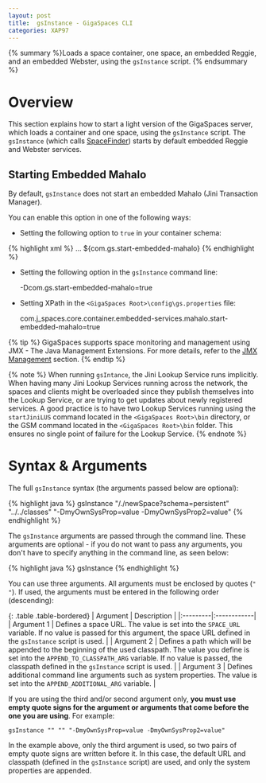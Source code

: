 ```yaml
---
layout: post
title:  gsInstance - GigaSpaces CLI
categories: XAP97
---
```


{% summary %}Loads a space container, one space, an embedded Reggie, and an embedded Webster, using the `gsInstance` script. {% endsummary %}

# Overview

This section explains how to start a light version of the GigaSpaces server, which loads a container and one space, using the `gsInstance` script. The `gsInstance` (which calls [SpaceFinder](http://www.gigaspaces.com/docs/JavaDoc9.6/index.html?com/j_spaces/core/client/SpaceFinder.html)) starts by default embedded Reggie and Webster services.

## Starting Embedded Mahalo

By default, `gsInstance` does not start an embedded Mahalo (Jini Transaction Manager).

You can enable this option in one of the following ways:

- Setting the following option to `true` in your container schema:

{% highlight xml %}
<embedded-services>
...
<mahalo>
	<!-- If true, will start an embedded Mahalo Jini Transaction Manager. Default value: false -->
    <start-embedded-mahalo>${com.gs.start-embedded-mahalo}</start-embedded-mahalo>
</mahalo>
{% endhighlight %}

- Setting the following option in the `gsInstance` command line:

    -Dcom.gs.start-embedded-mahalo=true

- Setting XPath in the `<GigaSpaces Root>\config\gs.properties` file:

    com.j_spaces.core.container.embedded-services.mahalo.start-embedded-mahalo=true

{% tip %}
GigaSpaces supports space monitoring and management using JMX - The Java Management Extensions. For more details, refer to the [JMX Management](./space-jmx-management.html) section.
{% endtip %}

{% note %}
When running `gsIntance`, the Jini Lookup Service runs implicitly. When having many Jini Lookup Services running across the network, the spaces and clients might be overloaded since they publish themselves into the Lookup Service, or are trying to get updates about newly registered services.
A good practice is to have two Lookup Services running using the `startJiniLUS` command located in the `<GigaSpaces Root>\bin` directory, or the GSM command located in the `<GigaSpaces Root>\bin` folder. This ensures no single point of failure for the Lookup Service.
{% endnote %}

# Syntax & Arguments

The full `gsInstance` syntax (the arguments passed below are optional):

{% highlight java %}
gsInstance "/./newSpace?schema=persistent" "../../classes" "-DmyOwnSysProp=value -DmyOwnSysProp2=value"
{% endhighlight %}

The `gsInstance` arguments are passed through the command line. These arguments are optional - if you do not want to pass any arguments, you don't have to specify anything in the command line, as seen below:

{% highlight java %}
gsInstance
{% endhighlight %}

You can use three arguments. All arguments must be enclosed by quotes (`" "`). If used, the arguments must be entered in the following order (descending):

{: .table .table-bordered}
| Argument | Description |
|:---------|:------------|
| Argument 1 | Defines a space URL. The value is set into the `SPACE_URL` variable. If no value is passed for this argument, the space URL defined in the `gsInstance` script is used. |
| Argument 2 | Defines a path which will be appended to the beginning of the used classpath. The value you define is set into the `APPEND_TO_CLASSPATH_ARG` variable. If no value is passed, the classpath defined in the `gsInstance` script is used. |
| Argument 3 | Defines additional command line arguments such as system properties. The value is set into the `APPEND_ADDITIONAL_ARG` variable. |

If you are using the third and/or second argument only, **you must use empty quote signs for the argument or arguments that come before the one you are using**. For example:

    gsInstance "" "" "-DmyOwnSysProp=value -DmyOwnSysProp2=value"

In the example above, only the third argument is used, so two pairs of empty quote signs are written before it. In this case, the default URL and classpath (defined in the `gsInstance` script) are used, and only the system properties are appended.



